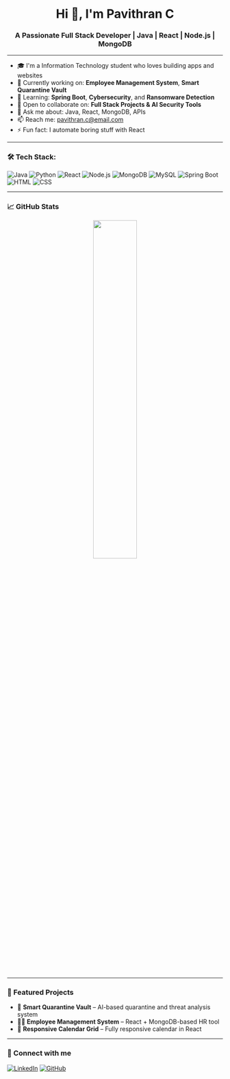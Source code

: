 <h1 align="center">Hi 👋, I'm Pavithran C</h1>
<h3 align="center">A Passionate Full Stack Developer | Java | React | Node.js | MongoDB</h3>

---

- 🎓 I'm a Information Technology student who loves building apps and websites
- 🔭 Currently working on: **Employee Management System**, **Smart Quarantine Vault**
- 🌱 Learning: **Spring Boot**, **Cybersecurity**, and **Ransomware Detection**
- 👯 Open to collaborate on: **Full Stack Projects & AI Security Tools**
- 💬 Ask me about: Java, React, MongoDB, APIs
- 📫 Reach me: [pavithran.c@email.com](mailto:pavithran71271@gmail.com)
- ⚡ Fun fact: I automate boring stuff with React

---

### 🛠️ Tech Stack:
![Java](https://img.shields.io/badge/Java-ED8B00?style=flat&logo=java&logoColor=white)
![Python](https://img.shields.io/badge/Python-3670A0?style=flat&logo=python&logoColor=white)
![React](https://img.shields.io/badge/React-20232A?style=flat&logo=react&logoColor=61DAFB)
![Node.js](https://img.shields.io/badge/Node.js-339933?style=flat&logo=nodedotjs&logoColor=white)
![MongoDB](https://img.shields.io/badge/MongoDB-4EA94B?style=flat&logo=mongodb&logoColor=white)
![MySQL](https://img.shields.io/badge/MySQL-00758F?style=flat&logo=mysql&logoColor=white)
![Spring Boot](https://img.shields.io/badge/Spring_Boot-6DB33F?style=flat&logo=spring-boot&logoColor=white)
![HTML](https://img.shields.io/badge/HTML5-E34F26?style=flat&logo=html5&logoColor=white)
![CSS](https://img.shields.io/badge/CSS3-1572B6?style=flat&logo=css3&logoColor=white)

---

### 📈 GitHub Stats

<p align="center">
  <img src="https://github-readme-stats.vercel.app/api?username=pavithran-c&show_icons=true&theme=tokyonight" width="45%"/>
</p>

---

### 🚀 Featured Projects
- 🔐 **Smart Quarantine Vault** – AI-based quarantine and threat analysis system
- 🧑‍💼 **Employee Management System** – React + MongoDB-based HR tool
- 📅 **Responsive Calendar Grid** – Fully responsive calendar in React

---

### 🔗 Connect with me
[![LinkedIn](https://img.shields.io/badge/LinkedIn-0A66C2?style=flat&logo=linkedin&logoColor=white)](https://linkedin.com/in/your-link)
[![GitHub](https://img.shields.io/badge/GitHub-181717?style=flat&logo=github&logoColor=white)](https://github.com/pavithran-c)


